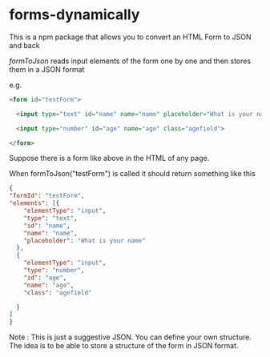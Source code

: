 # forms-dynamically
This is a npm package that allows you to convert an HTML Form to JSON and back

*formToJson* reads input elements of the form one by one and then stores them in a JSON format

e.g.

```HTML
<form id="testForm">

  <input type="text" id="name" name="name" placeholder="What is your name?">

  <input type="number" id="age" name="age" class="agefield">

</form>
```

Suppose there is a form like above in the HTML of any page.

When formToJson("testForm") is called it should return something like this

```json
{
"formId": "testForm",
"elements": [{
    "elementType": "input",
    "type": "text",
    "id": "name",
    "name": "name",
    "placeholder": "What is your name"
  },
  {
    "elementType": "input",
    "type": "number",
    "id": "age",
    "name": "age",
    "class": "agefield"

  }
]
}
```

Note : This is just a suggestive JSON. You can define your own structure.
The idea is to be able to store a structure of the form in JSON format.
